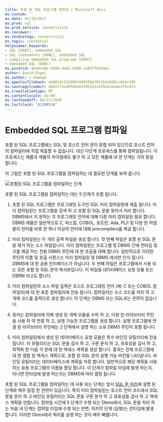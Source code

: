 ```yaml
---
title: 포함 된 SQL 프로그램 컴파일 | Microsoft Docs
ms.custom: ''
ms.date: 01/19/2017
ms.prod: sql
ms.prod_service: connectivity
ms.reviewer: ''
ms.technology: connectivity
ms.topic: conceptual
helpviewer_keywords:
- SQL [ODBC], embedded SQL
- SQL statements [ODBC], embedded SQL
- compiling embedded SQL programs [ODBC]
- embedded SQL [ODBC]
ms.assetid: 9e94146a-5b80-4a01-b586-1e03ff05b9ac
author: David-Engel
ms.author: v-daenge
ms.openlocfilehash: eb801dc532009410055b67031b3e036cc6b9c3d0
ms.sourcegitcommit: e042272a38fb646df05152c676e5cbeae3f9cd13
ms.translationtype: MT
ms.contentlocale: ko-KR
ms.lasthandoff: 04/27/2020
ms.locfileid: "81306534"
---
```

# <a name="compiling-an-embedded-sql-program"></a>Embedded SQL 프로그램 컴파일
포함 된 SQL 프로그램에는 SQL 및 호스트 언어 문이 혼합 되어 있으므로 호스트 언어의 컴파일러에 직접 제출할 수 없습니다. 대신 다단계 프로세스를 통해 컴파일됩니다. 이 프로세스는 제품과 제품의 차이점에도 불구 하 고 모든 제품에 대 한 단계는 거의 동일 합니다.  
  
 이 그림은 포함 된 SQL 프로그램을 컴파일하는 데 필요한 단계를 보여 줍니다.  
  
 ![포함된 SQL 프로그램을 컴파일하는 단계](../../odbc/reference/media/pr02.gif "pr02")  
  
 포함 된 SQL 프로그램을 컴파일하는 데는 5 단계가 포함 됩니다.  
  
1.  포함 된 SQL 프로그램은 프로그래밍 도구인 SQL 미리 컴파일된에 제출 됩니다. 미리 컴파일된는 프로그램을 검색 하 고 포함 된 SQL 문을 찾아서 처리 합니다. DBMS에서 지 원하는 각 프로그래밍 언어에 대해 다른 미리 컴파일된 필요 합니다. DBMS 제품은 일반적으로 C, 파스칼, COBOL, 포트란, Ada, PL/I 및 다양 한 어셈블리 언어를 비롯 한 하나 이상의 언어에 대해 precompilers를 제공 합니다.  
  
2.  미리 컴파일된는 두 개의 출력 파일을 생성 합니다. 첫 번째 파일은 포함 된 SQL 문을 제거 하는 소스 파일입니다. 미리 컴파일된는 프로그램 및 DBMS 간에 런타임 링크를 제공 하는 전용 DBMS 루틴에 대 한 호출을 대체 합니다. 일반적으로 이러한 루틴의 이름 및 호출 시퀀스는 미리 컴파일된 및 DBMS 에서만 인식 됩니다. DBMS에 대 한 공용 인터페이스가 아닙니다. 두 번째 파일은 프로그램에서 사용 되는 모든 포함 된 SQL 문의 복사본입니다. 이 파일을 데이터베이스 요청 모듈 또는 DBRM 라고도 합니다.  
  
3.  미리 컴파일된의 소스 파일 출력은 호스트 프로그래밍 언어 (예: C 또는 COBOL 컴파일러)에 대 한 표준 컴파일러에 전송 됩니다. 컴파일러는 소스 코드를 처리 하 고 개체 코드를 출력으로 생성 합니다. 이 단계는 DBMS 또는 SQL과는 관련이 없습니다.  
  
4.  링커는 컴파일러에 의해 생성 된 개체 모듈을 수락 하 고, 다양 한 라이브러리 루틴을 사용 하 여 연결 하 고, 실행 가능한 프로그램을 생성 합니다. 실행 프로그램에 연결 된 라이브러리 루틴에는 2 단계에서 설명 하는 소유 DBMS 루틴이 포함 됩니다.  
  
5.  미리 컴파일된에서 생성 된 데이터베이스 요청 모듈은 특수 바인딩 유틸리티에 전송 됩니다. 이 유틸리티는 SQL 문을 검사 하 고, 구문 분석 하 고, 유효성을 검사 하 고, 최적화 한 다음 각 문에 대 한 액세스 계획을 생성 합니다. 결과는 전체 프로그램에 대 한 결합 된 액세스 계획으로, 포함 된 SQL 문의 실행 가능 버전을 나타냅니다. 바인딩 유틸리티는 데이터베이스에 계획을 저장 합니다. 일반적으로 해당 계획을 사용 하는 응용 프로그램의 이름을 할당 합니다. 이 단계가 컴파일 타임에 발생 하는지, 아니면 런타임에 발생 하는지는 DBMS에 따라 결정 됩니다.  
  
 포함 된 SQL 프로그램을 컴파일하는 데 사용 되는 단계는 앞서 [SQL 문 처리](../../odbc/reference/processing-a-sql-statement.md)에 설명 된 단계와 매우 밀접 한 관련이 있습니다. 특히 미리 컴파일된는 호스트 언어 코드에서 SQL 문을 분리 하 고 바인딩 유틸리티는 SQL 문을 구문 분석 하 고 유효성을 검사 하 고 액세스 계획을 만듭니다. 컴파일 시간에 5 단계가 수행 되는 Dbms에서, SQL 문을 처리 하는 처음 네 단계는 컴파일 타임에 수행 되는 반면, 마지막 단계 (실행)는 런타임에 발생 합니다. 이러한 Dbms에서 쿼리를 실행 하는 것이 매우 빠릅니다.
